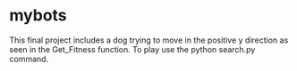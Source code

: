 # mybots

This final project includes a dog trying to move in the positive y direction as seen in the Get_Fitness function. To play use the python search.py command.
